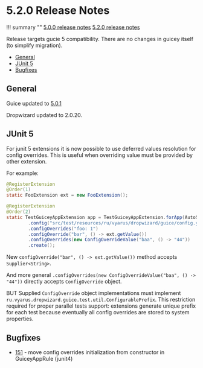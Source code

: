 # 5.2.0 Release Notes

!!! summary ""
    [5.0.0 release notes](http://xvik.github.io/dropwizard-guicey/5.0.0/about/release-notes/)
    [5.2.0 release notes](http://xvik.github.io/dropwizard-guicey/5.1.0/about/release-notes/)

Release targets gucie 5 compatibility. There are no changes in guicey itself (to simplify migration). 

* [General](#general)
* [JUnit 5](#junit-5) 
* [Bugfixes](#bugfixes)

## General

Guice updated to [5.0.1](https://github.com/google/guice/wiki/Guice501)

Dropwizard updated to 2.0.20.

## JUnit 5

For junit 5 extensions it is now possible to use deferred values resolution for config overrides. 
This is useful when overriding value must be provided by other extension.

For example:

```java
@RegisterExtension
@Order(1)
static FooExtension ext = new FooExtension();

@RegisterExtension
@Order(2)
static TestGuiceyAppExtension app = TestGuiceyAppExtension.forApp(AutoScanApplication.class)
        .config("src/test/resources/ru/vyarus/dropwizard/guice/config.yml")
        .configOverrides("foo: 1")
        .configOverride("bar", () -> ext.getValue())
        .configOverrides(new ConfigOverrideValue("baa", () -> "44"))
        .create();
```

New `configOverride("bar", () -> ext.getValue())` method accepts `Supplier<String>`.

And more general `.configOverrides(new ConfigOverrideValue("baa", () -> "44"))` directly accepts 
`ConfigOverride` object. 

BUT Supplied `ConfigOverride` object implementations must implement `ru.vyarus.dropwizard.guice.test.util.ConfigurablePrefix`.
This restriction required for proper parallel tests support: extensions generate unique prefix for
each test because eventually all config overrides are stored to system properties.

## Bugfixes

* [151](https://github.com/xvik/dropwizard-guicey/issues/151) - move config overrides initialization from constructor in GuiceyAppRule (junit4)